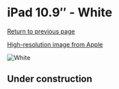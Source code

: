 # iPad 10.9″ - White

[Return to previous page](/ipad_10)

[High-resolution image from Apple](https://store.storeimages.cdn-apple.com/8756/as-images.apple.com/is/MQDQ3?wid=4500&hei=4500&fmt=png)

<div style="width: 500px"><img src="/almost_uncompressed/MQDQ3.webp" alt="White"></div>

## Under construction
